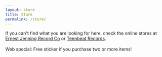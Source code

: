 ```yaml
---
layout: store
title: Store
permalink: /store/
---
```


If you can't find what you are looking for here, check the online stores at
[Ernest Jenning Record Co](https://www.ernestjenning.com/artists/plusminus) or
[Teenbeat Records](https://www.teenbeatrecords.com/artists/plusminus.html).
<br/><br/>
Web special: Free sticker if you purchase two or more items!
